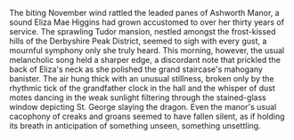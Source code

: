 The biting November wind rattled the leaded panes of Ashworth Manor, a sound Eliza Mae Higgins had grown accustomed to over her thirty years of service.  The sprawling Tudor mansion, nestled amongst the frost-kissed hills of the Derbyshire Peak District, seemed to sigh with every gust, a mournful symphony only she truly heard.  This morning, however, the usual melancholic song held a sharper edge, a discordant note that prickled the back of Eliza's neck as she polished the grand staircase's mahogany banister. The air hung thick with an unusual stillness, broken only by the rhythmic tick of the grandfather clock in the hall and the whisper of dust motes dancing in the weak sunlight filtering through the stained-glass window depicting St. George slaying the dragon.  Even the manor's usual cacophony of creaks and groans seemed to have fallen silent, as if holding its breath in anticipation of something unseen, something unsettling.
